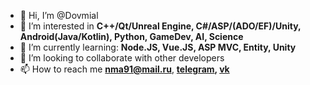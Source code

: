 - 👋 Hi, I’m @Dovmial
- 👀 I’m interested in <b>C++/Qt/Unreal Engine, C#/ASP/(ADO/EF)/Unity, Android(Java/Kotlin), Python, GameDev, AI, Science</b>
- 🌱 I’m currently learning: <b>Node.JS, Vue.JS, ASP MVC, Entity, Unity</b>
- 💞️ I’m looking to collaborate with other developers
- 📫 How to reach me <b color: blue>nma91@mail.ru</b>, <b>[telegram](https://t.me/Dovmial), [vk](https://vk.com/dovmial)</b>

<!---
Dovmial/Dovmial is a ✨ special ✨ repository because its `README.md` (this file) appears on your GitHub profile.
You can click the Preview link to take a look at your changes.
--->
